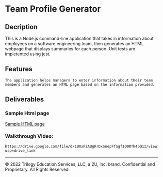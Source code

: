 #  Team Profile Generator

## Decription

This is a Node.js command-line application that takes in information about employees on a software engineering team, then generates an HTML webpage that displays summaries for each person. Unit tests are impletented using jest.

## Features

```
The application helps managers to enter information about their team members and generates an HTML page based on the information provided. 
```

## Deliverables

### Sample Html page

[Sample HTML page](http://./dist/team_details.html)

### Walkthrough Video:

```
https://drive.google.com/file/d/1UUxFZAUgRrDxSnepFfGgfI00RTh4bQ1I/view?usp=drive_link

```


---
© 2022 Trilogy Education Services, LLC, a 2U, Inc. brand. Confidential and Proprietary. All Rights Reserved.
